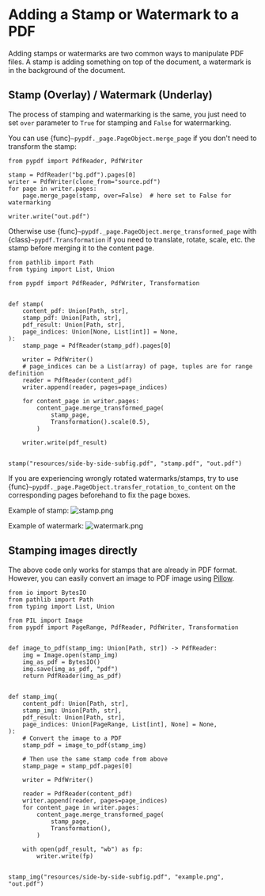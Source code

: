 # Adding a Stamp or Watermark to a PDF

Adding stamps or watermarks are two common ways to manipulate PDF files.
A stamp is adding something on top of the document, a watermark is in the
background of the document.

## Stamp (Overlay) / Watermark (Underlay)

The process of stamping and watermarking is the same, you just need to set `over` parameter to `True` for stamping and `False` for watermarking.

You can use {func}`~pypdf._page.PageObject.merge_page` if you don't need to transform the stamp:

```{testcode}
from pypdf import PdfReader, PdfWriter

stamp = PdfReader("bg.pdf").pages[0]
writer = PdfWriter(clone_from="source.pdf")
for page in writer.pages:
    page.merge_page(stamp, over=False)  # here set to False for watermarking

writer.write("out.pdf")
```

Otherwise use {func}`~pypdf._page.PageObject.merge_transformed_page` with {class}`~pypdf.Transformation` if you need to translate, rotate, scale, etc. the stamp before merging it to the content page.

```{testcode}
from pathlib import Path
from typing import List, Union

from pypdf import PdfReader, PdfWriter, Transformation


def stamp(
    content_pdf: Union[Path, str],
    stamp_pdf: Union[Path, str],
    pdf_result: Union[Path, str],
    page_indices: Union[None, List[int]] = None,
):
    stamp_page = PdfReader(stamp_pdf).pages[0]

    writer = PdfWriter()
    # page_indices can be a List(array) of page, tuples are for range definition
    reader = PdfReader(content_pdf)
    writer.append(reader, pages=page_indices)

    for content_page in writer.pages:
        content_page.merge_transformed_page(
            stamp_page,
            Transformation().scale(0.5),
        )

    writer.write(pdf_result)


stamp("resources/side-by-side-subfig.pdf", "stamp.pdf", "out.pdf")
```

If you are experiencing wrongly rotated watermarks/stamps, try to use
{func}`~pypdf._page.PageObject.transfer_rotation_to_content` on the corresponding pages beforehand
to fix the page boxes.

Example of stamp:
![stamp.png](stamp.png)

Example of watermark:
![watermark.png](watermark.png)


## Stamping images directly

The above code only works for stamps that are already in PDF format.
However, you can easily convert an image to PDF image using
[Pillow](https://pypi.org/project/Pillow/).


```{testcode}
from io import BytesIO
from pathlib import Path
from typing import List, Union

from PIL import Image
from pypdf import PageRange, PdfReader, PdfWriter, Transformation


def image_to_pdf(stamp_img: Union[Path, str]) -> PdfReader:
    img = Image.open(stamp_img)
    img_as_pdf = BytesIO()
    img.save(img_as_pdf, "pdf")
    return PdfReader(img_as_pdf)


def stamp_img(
    content_pdf: Union[Path, str],
    stamp_img: Union[Path, str],
    pdf_result: Union[Path, str],
    page_indices: Union[PageRange, List[int], None] = None,
):
    # Convert the image to a PDF
    stamp_pdf = image_to_pdf(stamp_img)

    # Then use the same stamp code from above
    stamp_page = stamp_pdf.pages[0]

    writer = PdfWriter()

    reader = PdfReader(content_pdf)
    writer.append(reader, pages=page_indices)
    for content_page in writer.pages:
        content_page.merge_transformed_page(
            stamp_page,
            Transformation(),
        )

    with open(pdf_result, "wb") as fp:
        writer.write(fp)


stamp_img("resources/side-by-side-subfig.pdf", "example.png", "out.pdf")
```
